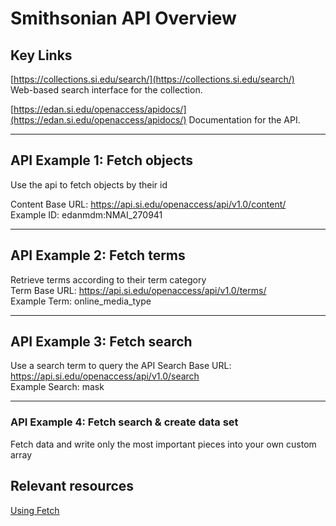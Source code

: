 # Smithsonian API Overview

## Key Links

[https://collections.si.edu/search/](https://collections.si.edu/search/)  
Web-based search interface for the collection.

[https://edan.si.edu/openaccess/apidocs/](https://edan.si.edu/openaccess/apidocs/)
Documentation for the API.

 ---

## API Example 1: Fetch objects
Use the api to fetch objects by their id

Content Base URL: https://api.si.edu/openaccess/api/v1.0/content/  
Example ID: edanmdm:NMAI_270941

 ---
## API Example 2: Fetch terms
Retrieve terms according to their term category  
Term Base URL: https://api.si.edu/openaccess/api/v1.0/terms/  
Example Term: online_media_type
 
 ---

## API Example 3: Fetch search
Use a search term to query the API
Search Base URL: https://api.si.edu/openaccess/api/v1.0/search  
Example Search: mask  

 ---


### API Example 4: Fetch search & create data set
Fetch data and write only the most important pieces into your own custom array  

## Relevant resources
[Using Fetch](https://developer.mozilla.org/en-US/docs/Web/API/Fetch_API/Using_Fetch)


